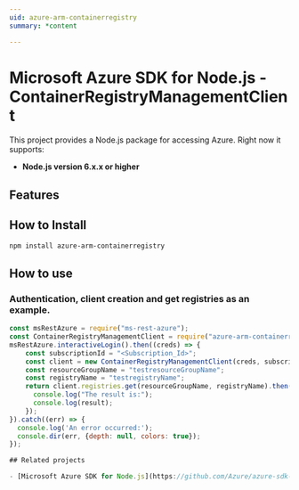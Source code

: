```yaml
---
uid: azure-arm-containerregistry
summary: *content

---
```

# Microsoft Azure SDK for Node.js - ContainerRegistryManagementClient
This project provides a Node.js package for accessing Azure. Right now it supports:
- **Node.js version 6.x.x or higher**

## Features


## How to Install

```bash
npm install azure-arm-containerregistry
```

## How to use

### Authentication, client creation and get registries as an example.

```javascript
const msRestAzure = require("ms-rest-azure");
const ContainerRegistryManagementClient = require("azure-arm-containerregistry");
msRestAzure.interactiveLogin().then((creds) => {
    const subscriptionId = "<Subscription_Id>";
    const client = new ContainerRegistryManagementClient(creds, subscriptionId);
    const resourceGroupName = "testresourceGroupName";
    const registryName = "testregistryName";
    return client.registries.get(resourceGroupName, registryName).then((result) => {
      console.log("The result is:");
      console.log(result);
    });
}).catch((err) => {
  console.log('An error occurred:');
  console.dir(err, {depth: null, colors: true});
});

## Related projects

- [Microsoft Azure SDK for Node.js](https://github.com/Azure/azure-sdk-for-node)
